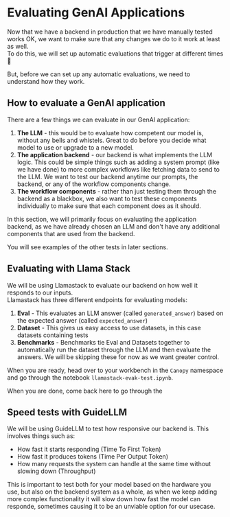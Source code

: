 # Evaluating GenAI Applications

Now that we have a backend in production that we have manually tested works OK, we want to make sure that any changes we do to it work at least as well.  
To do this, we will set up automatic evaluations that trigger at different times 💫  

But, before we can set up any automatic evaluations, we need to understand how they work.

## How to evaluate a GenAI application

There are a few things we can evaluate in our GenAI application:
1. **The LLM** - this would be to evaluate how competent our model is, without any bells and whistels. Great to do before you decide what model to use or upgrade to a new model.
2. **The application backend** - our backend is what implements the LLM logic. This could be simple things such as adding a system prompt (like we have done) to more complex workflows like fetching data to send to the LLM. We want to test our backend anytime our prompts, the backend, or any of the workflow components change.
3. **The workflow components** - rather than just testing them through the backend as a blackbox, we also want to test these components individually to make sure that each component does as it should.

In this section, we will primarily focus on evaluating the application backend, as we have already chosen an LLM and don't have any additional components that are used from the backend.  

You will see examples of the other tests in later sections.

## Evaluating with Llama Stack

We will be using Llamastack to evaluate our backend on how well it responds to our inputs.  
Llamastack has three different endpoints for evaluating models:
1. **Eval** - This evaluates an LLM answer (called `generated_answer`) based on the expected answer (called `expected_answer`)
2. **Dataset** - This gives us easy access to use datasets, in this case datasets containing tests
3. **Benchmarks** - Benchmarks tie Eval and Datasets together to automatically run the dataset through the LLM and then evaluate the answers. We will be skipping these for now as we want greater control.

When you are ready, head over to your workbench in the `Canopy` namespace and go through the notebook `llamastack-evak-test.ipynb`.

When you are done, come back here to go through the 

## Speed tests with GuideLLM

We will be using GuideLLM to test how responsive our backend is. 
This involves things such as:
- How fast it starts responding (Time To First Token)
- How fast it produces tokens (Time Per Output Token)
- How many requests the system can handle at the same time without slowing down (Throughput)

This is important to test both for your model based on the hardware you use, but also on the backend system as a whole, as when we keep adding more complex functionality it will slow down how fast the model can responde, sometimes causing it to be an unviable option for our usecase.
